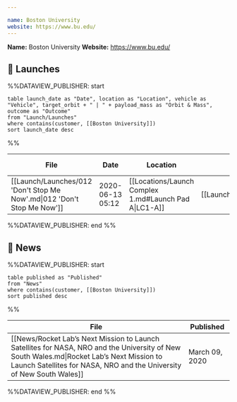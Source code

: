 ```yaml
---

name: Boston University
website: https://www.bu.edu/
---
```


**Name:** Boston University
**Website:** https://www.bu.edu/

## 🚀 Launches

%%DATAVIEW_PUBLISHER: start
```
table launch_date as "Date", location as "Location", vehicle as "Vehicle", target_orbit + " | " + payload_mass as "Orbit & Mass", outcome as "Outcome"
from "Launch/Launches"
where contains(customer, [[Boston University]])
sort launch_date desc
```
%%

| File                                                                    | Date             | Location                                              | Vehicle                          | Orbit & Mass                         | Outcome   |
| ----------------------------------------------------------------------- | ---------------- | ----------------------------------------------------- | -------------------------------- | ------------------------------------ | --------- |
| [[Launch/Launches/012 'Don't Stop Me Now'.md\|012 'Don't Stop Me Now']] | 2020-06-13 05:12 | [[Locations/Launch Complex 1.md#Launch Pad A\|LC1-A]] | [[Launch/Electron.md\|Electron]] | 570 x 590 km \| 97.75° \| Classified | ✅ Success |

%%DATAVIEW_PUBLISHER: end %%


## 📰 News
%%DATAVIEW_PUBLISHER: start
```
table published as "Published"
from "News"
where contains(customer, [[Boston University]])
sort published desc
```
%%

| File                                                                                                                                                                                                               | Published      |
| ------------------------------------------------------------------------------------------------------------------------------------------------------------------------------------------------------------------ | -------------- |
| [[News/Rocket Lab’s Next Mission to Launch Satellites for NASA, NRO and the University of New South Wales.md\|Rocket Lab’s Next Mission to Launch Satellites for NASA, NRO and the University of New South Wales]] | March 09, 2020 |

%%DATAVIEW_PUBLISHER: end %%